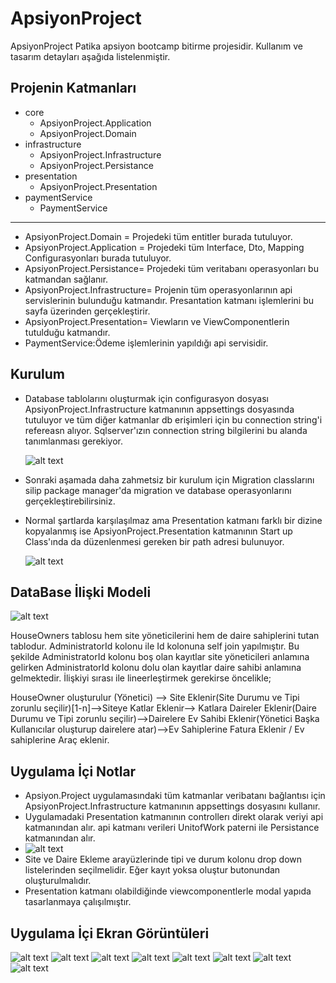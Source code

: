 # ApsiyonProject
ApsiyonProject Patika apsiyon bootcamp bitirme projesidir. Kullanım ve tasarım detayları aşağıda listelenmiştir.


Projenin Katmanları
-------
- core
   - ApsiyonProject.Application
   - ApsiyonProject.Domain
- infrastructure 
  - ApsiyonProject.Infrastructure
  - ApsiyonProject.Persistance  
- presentation  
  - ApsiyonProject.Presentation  
- paymentService
  - PaymentService
 
 
----------------------------

 - ApsiyonProject.Domain = Projedeki tüm entitler burada tutuluyor. 
 - ApsiyonProject.Application = Projedeki tüm Interface, Dto, Mapping Configurasyonları burada tutuluyor. 
 - ApsiyonProject.Persistance= Projedeki tüm veritabanı operasyonları bu katmandan sağlanır. 
 - ApsiyonProject.Infrastructure= Projenin tüm operasyonlarının api servislerinin bulunduğu katmandır. Presantation katmanı işlemlerini bu sayfa üzerinden gerçekleştirir. 
 - ApsiyonProject.Presentation= Viewların ve ViewComponentlerin tutulduğu katmandır. 
 - PaymentService:Ödeme işlemlerinin yapıldığı api servisidir.
 
  Kurulum
 -----------------
 - Database tablolarını oluşturmak için configurasyon dosyası ApsiyonProject.Infrastructure katmanının appsettings dosyasında tutuluyor ve tüm diğer katmanlar
   db erişimleri için bu connection string'i refereasn alıyor. Sqlserver'ızın connection string bilgilerini bu alanda tanımlanması gerekiyor. 
   
    ![alt text](https://github.com/emretuna01/ApsiyonProject/blob/main/img/Setup.png?raw=true)
 - Sonraki aşamada daha zahmetsiz bir kurulum için Migration classlarını silip package manager'da migration ve database operasyonlarını gerçekleştirebilirsiniz.
 - Normal şartlarda karşılaşılmaz ama Presentation katmanı farklı bir dizine kopyalanmış ise ApsiyonProject.Presentation katmanının Start up Class'ında da düzenlenmesi 
   gereken bir path adresi bulunuyor.
   
    ![alt text](https://github.com/emretuna01/ApsiyonProject/blob/main/img/Setup2.png?raw=true)
    
 DataBase İlişki Modeli
 -----------------
 ![alt text](https://github.com/emretuna01/ApsiyonProject/blob/main/img/DbModel.png?raw=true)
 
 HouseOwners tablosu hem site yöneticilerini hem de daire sahiplerini tutan tablodur. AdministratorId kolonu ile Id kolonuna self join yapılmıştır. Bu şekilde AdministratorId
 kolonu boş olan kayıtlar site yöneticileri anlamına gelirken AdministratorId kolonu dolu olan kayıtlar daire sahibi anlamına gelmektedir. İlişkiyi sırası ile lineerleştirmek 
 gerekirse öncelikle;
  
  HouseOwner oluşturulur (Yönetici) --> Site Eklenir(Site Durumu ve Tipi zorunlu seçilir)[1-n]-->Siteye Katlar Eklenir--> Katlara Daireler Eklenir(Daire Durumu ve Tipi zorunlu seçilir)-->Dairelere Ev Sahibi Eklenir(Yönetici Başka Kullanıcılar oluşturup dairelere atar)-->Ev Sahiplerine Fatura Eklenir / Ev sahiplerine Araç eklenir.

 Uygulama İçi Notlar
 -----------------
 - Apsiyon.Project uygulamasındaki tüm katmanlar veribatanı bağlantısı için ApsiyonProject.Infrastructure katmanının appsettings dosyasını kullanır.
 - Uygulamadaki Presentation katmanının controllerı direkt olarak veriyi api katmanından alır. api katmanı verileri UnitofWork paterni ile Persistance katmanından alır.
 - ![alt text](https://github.com/emretuna01/ApsiyonProject/blob/main/img/Api.png?raw=true)
 - Site ve Daire Ekleme arayüzlerinde tipi ve durum kolonu drop down listelerinden seçilmelidir. Eğer kayıt yoksa oluştur butonundan oluşturulmalıdır.
 - Presentation katmanı olabildiğinde viewcomponentlerle modal yapıda tasarlanmaya çalışılmıştır.
 
  Uygulama İçi Ekran Görüntüleri
   -----------------
 ![alt text](https://github.com/emretuna01/ApsiyonProject/blob/main/img/AccountIndex.png?raw=true)
 ![alt text](https://github.com/emretuna01/ApsiyonProject/blob/main/img/AddBuildingStatus.png?raw=true)
 ![alt text](https://github.com/emretuna01/ApsiyonProject/blob/main/img/AddBuildingType.png?raw=true)
 ![alt text](https://github.com/emretuna01/ApsiyonProject/blob/main/img/AddBuilding.png?raw=true)
 ![alt text](https://github.com/emretuna01/ApsiyonProject/blob/main/img/AddFlatStatus.png?raw=true)
 ![alt text](https://github.com/emretuna01/ApsiyonProject/blob/main/img/AddFlatType.png?raw=true)
 ![alt text](https://github.com/emretuna01/ApsiyonProject/blob/main/img/AddFlat.png?raw=true)
 ![alt text](https://github.com/emretuna01/ApsiyonProject/blob/main/img/AddHouseOwner.png?raw=true)
      

